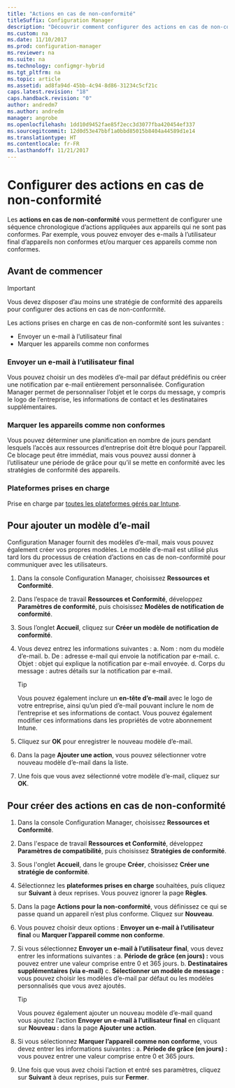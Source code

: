```yaml
---
title: "Actions en cas de non-conformité"
titleSuffix: Configuration Manager
description: "Découvrir comment configurer des actions en cas de non-conformité avec Configuration Manager"
ms.custom: na
ms.date: 11/10/2017
ms.prod: configuration-manager
ms.reviewer: na
ms.suite: na
ms.technology: configmgr-hybrid
ms.tgt_pltfrm: na
ms.topic: article
ms.assetid: ad8fa94d-45bb-4c94-8d86-31234c5cf21c
caps.latest.revision: "18"
caps.handback.revision: "0"
author: andredm7
ms.author: andredm
manager: angrobe
ms.openlocfilehash: 1dd10d9452fae85f2ecc3d3077fba420454ef337
ms.sourcegitcommit: 12d0d53e47bbf1a0bbd85015b8404a44589d1e14
ms.translationtype: HT
ms.contentlocale: fr-FR
ms.lasthandoff: 11/21/2017
---
```

# <a name="set-up-actions-for-non-compliance"></a>Configurer des actions en cas de non-conformité

Les **actions en cas de non-conformité** vous permettent de configurer une séquence chronologique d’actions appliquées aux appareils qui ne sont pas conformes. Par exemple, vous pouvez envoyer des e-mails à l’utilisateur final d’appareils non conformes et/ou marquer ces appareils comme non conformes.

## <a name="before-you-begin"></a>Avant de commencer

> [!IMPORTANT]
> Vous devez disposer d’au moins une stratégie de conformité des appareils pour configurer des actions en cas de non-conformité.

Les actions prises en charge en cas de non-conformité sont les suivantes :

- Envoyer un e-mail à l’utilisateur final
- Marquer les appareils comme non conformes

### <a name="send-e-mail-to-end-user"></a>Envoyer un e-mail à l’utilisateur final

Vous pouvez choisir un des modèles d’e-mail par défaut prédéfinis ou créer une notification par e-mail entièrement personnalisée. Configuration Manager permet de personnaliser l’objet et le corps du message, y compris le logo de l’entreprise, les informations de contact et les destinataires supplémentaires.

### <a name="mark-devices-non-compliant"></a>Marquer les appareils comme non conformes

Vous pouvez déterminer une planification en nombre de jours pendant lesquels l’accès aux ressources d’entreprise doit être bloqué pour l’appareil. Ce blocage peut être immédiat, mais vous pouvez aussi donner à l’utilisateur une période de grâce pour qu’il se mette en conformité avec les stratégies de conformité des appareils.

### <a name="supported-platforms"></a>Plateformes prises en charge

Prise en charge par [toutes les plateformes gérés par Intune](https://docs.microsoft.com/intune/supported-devices-browsers).

## <a name="to-add-an-email-template"></a>Pour ajouter un modèle d’e-mail

Configuration Manager fournit des modèles d’e-mail, mais vous pouvez également créer vos propres modèles. Le modèle d’e-mail est utilisé plus tard lors du processus de création d’actions en cas de non-conformité pour communiquer avec les utilisateurs.

1. Dans la console Configuration Manager, choisissez **Ressources et Conformité**.

2. Dans l’espace de travail **Ressources et Conformité**, développez **Paramètres de conformité**, puis choisissez **Modèles de notification de conformité**.

3. Sous l’onglet **Accueil**, cliquez sur **Créer un modèle de notification de conformité**.

4. Vous devez entrez les informations suivantes : a. Nom : nom du modèle d’e-mail.
    b. De : adresse e-mail qui envoie la notification par e-mail.
    c. Objet : objet qui explique la notification par e-mail envoyée.
    d. Corps du message : autres détails sur la notification par e-mail.

    > [!TIP] 
    > Vous pouvez également inclure un **en-tête d’e-mail** avec le logo de votre entreprise, ainsi qu’un pied d’e-mail pouvant inclure le nom de l’entreprise et ses informations de contact. Vous pouvez également modifier ces informations dans les propriétés de votre abonnement Intune.

5. Cliquez sur **OK** pour enregistrer le nouveau modèle d’e-mail.

6. Dans la page **Ajouter une action**, vous pouvez sélectionner votre nouveau modèle d’e-mail dans la liste.

7. Une fois que vous avez sélectionné votre modèle d’e-mail, cliquez sur **OK**.

## <a name="to-create-actions-for-non-compliance"></a>Pour créer des actions en cas de non-conformité

1. Dans la console Configuration Manager, choisissez **Ressources et Conformité**.

2. Dans l'espace de travail **Ressources et Conformité**, développez **Paramètres de compatibilité**, puis choisissez **Stratégies de conformité**.

3. Sous l'onglet **Accueil**, dans le groupe **Créer**, choisissez **Créer une stratégie de conformité**.

4. Sélectionnez les **plateformes prises en charge** souhaitées, puis cliquez sur **Suivant** à deux reprises. Vous pouvez ignorer la page **Règles**.

5. Dans la page **Actions pour la non-conformité**, vous définissez ce qui se passe quand un appareil n’est plus conforme. Cliquez sur **Nouveau**.
6. Vous pouvez choisir deux options : **Envoyer un e-mail à l’utilisateur final** ou **Marquer l’appareil comme non conforme**.

7. Si vous sélectionnez **Envoyer un e-mail à l’utilisateur final**, vous devez entrer les informations suivantes : a. **Période de grâce (en jours) :** vous pouvez entrer une valeur comprise entre 0 et 365 jours.
    b. **Destinataires supplémentaires (via e-mail)** c. **Sélectionner un modèle de message :** vous pouvez choisir les modèles d’e-mail par défaut ou les modèles personnalisés que vous avez ajoutés.
    
    > [!TIP] 
    > Vous pouvez également ajouter un nouveau modèle d’e-mail quand vous ajoutez l’action **Envoyer un e-mail à l’utilisateur final** en cliquant sur **Nouveau :** dans la page **Ajouter une action**.

8. Si vous sélectionnez **Marquer l’appareil comme non conforme**, vous devez entrer les informations suivantes : a. **Période de grâce (en jours) :** vous pouvez entrer une valeur comprise entre 0 et 365 jours.

9. Une fois que vous avez choisi l’action et entré ses paramètres, cliquez sur **Suivant** à deux reprises, puis sur **Fermer**.


